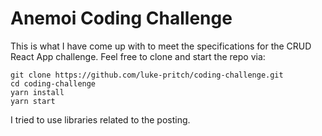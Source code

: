 # Anemoi Coding Challenge

This is what I have come up with to meet the specifications for the CRUD React App challenge. Feel free to clone and start the repo via:

```
git clone https://github.com/luke-pritch/coding-challenge.git
cd coding-challenge
yarn install
yarn start
```

I tried to use libraries related to the posting.
